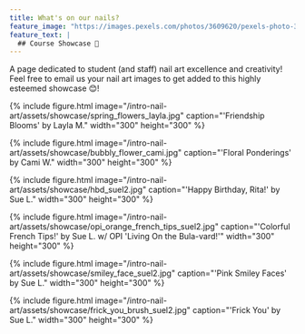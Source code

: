```yaml
---
title: What's on our nails?
feature_image: "https://images.pexels.com/photos/3609620/pexels-photo-3609620.jpeg?auto=compress&cs=tinysrgb&dpr=1&w=500"
feature_text: |
  ## Course Showcase 📸
---
```


A page dedicated to student (and staff) nail art excellence and creativity! Feel free to email us your nail art images to get added to this highly esteemed showcase 😊!

{% include figure.html image="/intro-nail-art/assets/showcase/spring_flowers_layla.jpg" caption="'Friendship Blooms' by Layla M." width="300" height="300" %}

{% include figure.html image="/intro-nail-art/assets/showcase/bubbly_flower_cami.jpg" caption="'Floral Ponderings' by Cami W." width="300" height="300" %}

{% include figure.html image="/intro-nail-art/assets/showcase/hbd_suel2.jpg" caption="'Happy Birthday, Rita!' by Sue L." width="300" height="300" %}

{% include figure.html image="/intro-nail-art/assets/showcase/opi_orange_french_tips_suel2.jpg" caption="'Colorful French Tips!' by Sue L. w/ OPI 'Living On the Bula-vard!'" width="300" height="300" %}

{% include figure.html image="/intro-nail-art/assets/showcase/smiley_face_suel2.jpg" caption="'Pink Smiley Faces' by Sue L." width="300" height="300" %}

{% include figure.html image="/intro-nail-art/assets/showcase/frick_you_brush_suel2.jpg" caption="'Frick You' by Sue L." width="300" height="300" %}
